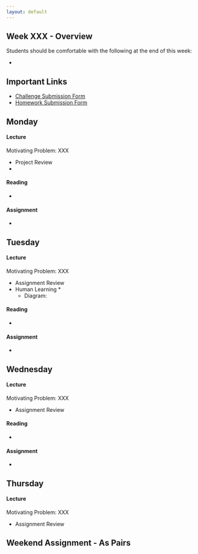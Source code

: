 ```yaml
---
layout: default
---
```


## Week XXX - Overview

Students should be comfortable with the following at the end of this week:

*

## Important Links

* [Challenge Submission Form](http://goo.gl/forms/OzzXZL6iEF)
* [Homework Submission Form](http://goo.gl/forms/o9so3mi9Sd)


## Monday

#### Lecture

Motivating Problem: XXX

* Project Review
*

#### Reading

*

#### Assignment

*


## Tuesday

#### Lecture

Motivating Problem: XXX

* Assignment Review
* Human Learning
  *
  * Diagram:

#### Reading

*

#### Assignment

*


## Wednesday

#### Lecture

Motivating Problem: XXX

* Assignment Review

#### Reading

*

#### Assignment

*


## Thursday

#### Lecture

Motivating Problem: XXX

* Assignment Review


## Weekend Assignment - As Pairs
